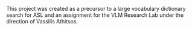 This project was created as a precursor to a large vocabulary dictionary search for ASL and an assignment for the
VLM Research Lab under the direction of Vassilis Athitsos.